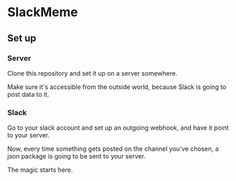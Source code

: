 # SlackMeme

## Set up

### Server

Clone this repository and set it up on a server somewhere.

Make sure it's accessible from the outside world, because Slack is going to post data to it.

### Slack

Go to your slack account and set up an outgoing webhook, and have it point to your server.

Now, every time something gets posted on the channel you've chosen, a json package is going to be sent to your server.

The magic starts here.